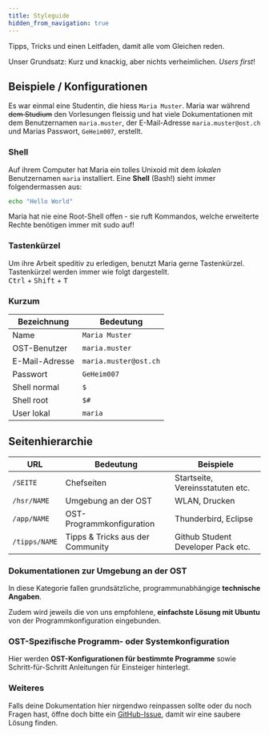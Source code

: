 ```yaml
---
title: Styleguide
hidden_from_navigation: true
---
```


Tipps, Tricks und einen Leitfaden, damit alle vom Gleichen reden.

Unser Grundsatz: Kurz und knackig, aber nichts verheimlichen. *Users first*!

## Beispiele / Konfigurationen

Es war einmal eine Studentin, die hiess ```Maria Muster```. Maria war während <del>dem Studium</del> den Vorlesungen fleissig und hat viele Dokumentationen mit dem Benutzernamen ```maria.muster```, der E-Mail-Adresse ```maria.muster@ost.ch``` und Marias Passwort, ```GeHeim007```, erstellt.

### Shell
Auf ihrem Computer hat Maria ein tolles Unixoid mit dem *lokalen* Benutzernamen ```maria``` installiert. Eine **Shell** (Bash!) sieht immer folgendermassen aus:

```bash
echo "Hello World"
```

Maria hat nie eine Root-Shell offen - sie ruft Kommandos, welche erweiterte Rechte benötigen
immer mit sudo auf!

### Tastenkürzel
Um ihre Arbeit speditiv zu erledigen, benutzt Maria gerne Tastenkürzel. Tastenkürzel werden immer wie folgt dargestellt.<br>
<kbd>Ctrl</kbd> + <kbd>Shift</kbd> + <kbd>T</kbd>


### Kurzum

Bezeichnung    | Bedeutung
-------------- |-----------
Name           | ```Maria Muster```
OST-Benutzer   | ```maria.muster```
E-Mail-Adresse | ```maria.muster@ost.ch```
Passwort       | ```GeHeim007```
Shell normal   | ```$```
Shell root     | ```$#```
User lokal     | ```maria```


## Seitenhierarchie


 URL      | Bedeutung    | Beispiele
 -------- |------------- | ----------
 `/SEITE`   | Chefseiten | Startseite, Vereinsstatuten etc.
 `/hsr/NAME` | Umgebung an der OST | WLAN, Drucken
 `/app/NAME` | OST-Programmkonfiguration | Thunderbird, Eclipse
`/tipps/NAME` | Tipps & Tricks aus der Community | Github Student Developer Pack etc.

### Dokumentationen zur Umgebung an der OST

In diese Kategorie fallen grundsätzliche, programmunabhängige **technische Angaben**.

Zudem wird jeweils die von uns empfohlene, **einfachste Lösung mit Ubuntu** von der Programmkonfiguration eingebunden.


### OST-Spezifische Programm- oder Systemkonfiguration

Hier werden **OST-Konfigurationen für bestimmte Programme** sowie Schritt-für-Schritt Anleitungen für Einsteiger hinterlegt.

### Weiteres

Falls deine Dokumentation hier nirgendwo reinpassen sollte oder du noch Fragen hast, öffne doch bitte ein [GitHub-Issue](https://github.com/openhsr/www.openhsr.ch/issues/new), damit wir eine saubere Lösung finden.
